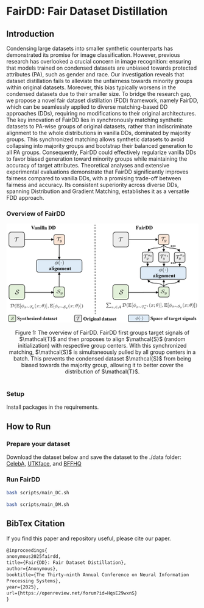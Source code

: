 # FairDD: Fair Dataset Distillation

## Introduction 
Condensing large datasets into smaller synthetic counterparts has demonstrated
its promise for image classification. However, previous research has overlooked a
crucial concern in image recognition: ensuring that models trained on condensed
datasets are unbiased towards protected attributes (PA), such as gender and race.
Our investigation reveals that dataset distillation fails to alleviate the unfairness
towards minority groups within original datasets. Moreover, this bias typically
worsens in the condensed datasets due to their smaller size. To bridge the research
gap, we propose a novel fair dataset distillation (FDD) framework, namely FairDD,
which can be seamlessly applied to diverse matching-based DD approaches (DDs),
requiring no modifications to their original architectures. The key innovation of
FairDD lies in synchronously matching synthetic datasets to PA-wise groups of
original datasets, rather than indiscriminate alignment to the whole distributions in
vanilla DDs, dominated by majority groups. This synchronized matching allows
synthetic datasets to avoid collapsing into majority groups and bootstrap their
balanced generation to all PA groups. Consequently, FairDD could effectively
regularize vanilla DDs to favor biased generation toward minority groups while
maintaining the accuracy of target attributes. Theoretical analyses and extensive
experimental evaluations demonstrate that FairDD significantly improves fairness
compared to vanilla DDs, with a promising trade-off between fairness and accuracy.
Its consistent superiority across diverse DDs, spanning Distribution and Gradient
Matching, establishes it as a versatile FDD approach.

### Overview of FairDD
<p align="center"><img src='assets/overview.png' width=700></p>
<center>Figure 1: The overview of FairDD. FairDD first groups target signals of $\mathcal{T}$ and then proposes to align $\mathcal{S}$ (random initialization) with respective group centers. With this synchronized matching, $\mathcal{S}$ is simultaneously pulled by all group centers in a batch. This prevents the condensed dataset $\mathcal{S}$ from being biased towards the majority group, allowing it to better cover the distribution of $\mathcal{T}$. </center><br>

### Setup
Install packages in the requirements.

## How to Run
### Prepare your dataset
Download the dataset below and save the dataset to the ./data folder:
[CelebA](http://mmlab.ie.cuhk.edu.hk/projects/CelebA.html),
[UTKface](https://susanqq.github.io/UTKFace/), and 
[BFFHQ](https://drive.google.com/drive/folders/1JEOqxrhU_IhkdcRohdbuEtFETUxfNmNT) 



### Run FairDD
```bash
bash scripts/main_DC.sh
```
```bash
bash scripts/main_DM.sh
```
## BibTex Citation

If you find this paper and repository useful, please cite our paper.

```
@inproceedings{
anonymous2025fairdd,
title={Fair{DD}: Fair Dataset Distillation},
author={Anonymous},
booktitle={The Thirty-ninth Annual Conference on Neural Information Processing Systems},
year={2025},
url={https://openreview.net/forum?id=HqsE29wxnS}
}
```

